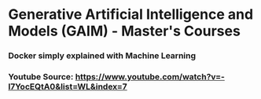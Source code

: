 # Generative Artificial Intelligence and Models (GAIM) - Master's Courses
### Docker simply explained with Machine Learning

### Youtube Source: https://www.youtube.com/watch?v=-l7YocEQtA0&list=WL&index=7
